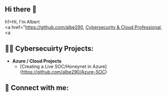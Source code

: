 ## Hi there 👋
h1>Hi, I'm Albert  <br/><a href="https://github.com/albe290</a>, <a href="https://www.linkedin.com/in/aalbertglenn/">Cybersecurity & Cloud Professional</a>, <a</a></h1>

<h2>👨‍💻 Cybersecuirty Projects:</h2>

- <b>Azure / Cloud Projects</b>
  - [Creating a Live SOC/Honeynet in Azure] (https://github.com/albe290/Azure-SOC)


<h2> 🤳 Connect with me:</h2>



[linkedin]: https://linkedin.com/in/aalbertglenn


<!--
**albe290/ALBE290** is a ✨ _special_ ✨ repository because its `README.md` (this file) appears on your GitHub profile.

Here are some ideas to get you started:

- 🔭 I’m currently working on ...
- 🌱 I’m currently learning ...
- 👯 I’m looking to collaborate on ...
- 🤔 I’m looking for help with ...
- 💬 Ask me about ...
- 📫 How to reach me: ...
- 😄 Pronouns: ...
- ⚡ Fun fact: ...
-->
